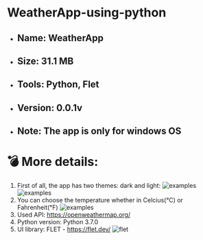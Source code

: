 # WeatherApp-using-python


* ## Name: WeatherApp
* ## Size: 31.1 MB
* ## Tools: Python, Flet
* ## Version: 0.0.1v
* ## Note: The app is only for windows OS




# 💣 More details:

1) First of all, the app has two themes: dark and light:
   ![examples]([https://prnt.sc/J8zKMvDjm2Ek](https://raw.githubusercontent.com/fayozbekpro/WeatherApp-using-python/main/Screenshot_1.png)https://raw.githubusercontent.com/fayozbekpro/WeatherApp-using-python/main/Screenshot_1.png)
   ![examples]([https://prnt.sc/J8zKMvDjm2Ek](https://raw.githubusercontent.com/fayozbekpro/WeatherApp-using-python/main/Screenshot_1.png)https://raw.githubusercontent.com/fayozbekpro/WeatherApp-using-python/main/Screenshot_1.png)
3) You can choose the temperature whether in Celcius(°C) or Fahrenheit(°F) 
   ![examples]([https://prnt.sc/J8zKMvDjm2Ek](https://raw.githubusercontent.com/fayozbekpro/WeatherApp-using-python/main/Screenshot_1.png)https://raw.githubusercontent.com/fayozbekpro/WeatherApp-using-python/main/Screenshot_3.png)
4) Used API: https://openweathermap.org/
5) Python version: Python 3.7.0
6) UI library: FLET - https://flet.dev/
   ![flet](https://flet.dev/img/logo.svg)
